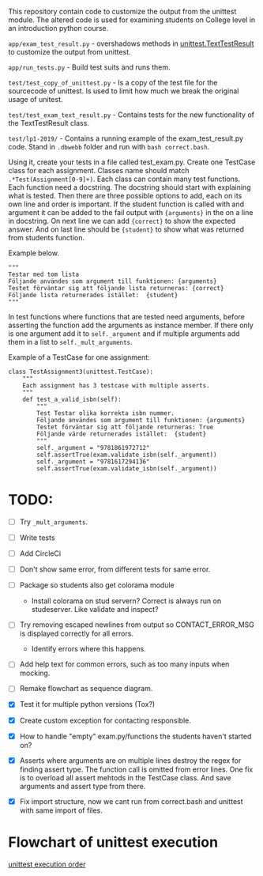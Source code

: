 This repository contain code to customize the output from the unittest module.  The altered code is used for examining students on College level in an introduction python course.

`app/exam_test_result.py` - overshadows methods in [unittest.TextTestResult](https://github.com/python/cpython/blob/master/Lib/unittest/runner.py#L29) to customize the output from unittest.

`app/run_tests.py` - Build test suits and runs them.

`test/test_copy_of_unittest.py` - Is a copy of the test file for the sourcecode of unittest. Is used to limit how much we break the original usage of unitest.

`test/test_exam_text_result.py` - Contains tests for the new functionality of the TextTestResult class.

`test/lp1-2019/` - Contains a running example of the exam_test_result.py code. Stand in `.dbwebb` folder and run with `bash correct.bash`.


Using it, create your tests in a file called test_exam.py. Create one TestCase class for each assignment. Classes name should match `.*Test(Assignment[0-9]+)`.
Each class can contain many test functions. Each function need a docstring.
The docstring should start with explaining what is tested. Then there are three possible options to add, each on its own line and order is important.
If the student function is called with and argument it can be added to the fail output with `{arguments}` in the on a line in docstring.
On next line we can add `{correct}` to show the expected answer.
And on last line should be `{student}` to show what was returned from students function.

Example below.
```
"""
Testar med tom lista
Följande användes som argument till funktionen: {arguments}
Testet förväntar sig att följande lista returneras: {correct}
Följande lista returnerades istället:  {student}
"""
```

In test functions where functions that are tested need arguments, before asserting the function add the arguments as instance member. If there only is one argument add it to `self._argument` and if multiple arguments add them in a list to `self._mult_arguments`.

Example of a TestCase for one assignment:

```
class TestAssignment3(unittest.TestCase):
    """
    Each assignment has 3 testcase with multiple asserts.
    """
    def test_a_valid_isbn(self):
        """
        Test Testar olika korrekta isbn nummer.
        Följande användes som argument till funktionen: {arguments}
        Testet förväntar sig att följande returneras: True
        Följande värde returnerades istället:  {student}
        """
        self._argument = "9781861972712"
        self.assertTrue(exam.validate_isbn(self._argument))
        self._argument = "9781617294136"
        self.assertTrue(exam.validate_isbn(self._argument))
```

# TODO:
- [ ] Try `_mult_arguments`.
- [ ] Write tests
- [ ] Add CircleCi
- [ ] Don't show same error, from different tests for same error.
- [ ] Package so students also get colorama module
    - Install colorama on stud servern? Correct is always run on studeserver. Like validate and inspect?
- [ ] Try removing escaped newlines from output so CONTACT_ERROR_MSG is displayed correctly for all errors.
    - Identify errors where this happens.
- [ ] Add help text for common errors, such as too many inputs when mocking.
- [ ] Remake flowchart as sequence diagram.
- [x] Test it for multiple python versions (Tox?)
- [X] Create custom exception for contacting responsible.
- [x] How to handle "empty" exam.py/functions the students haven't started on?
- [x] Asserts where arguments are on multiple lines destroy the regex for finding assert type. The function call is omitted from error lines. One fix is to overload all assert mehtods in the TestCase class. And save arguments and assert type from there.
- [x] Fix import structure, now we cant run from correct.bash and unittest with same import of files.



# Flowchart of unittest execution

[unittest execution order](https://app.lucidchart.com/invitations/accept/f9604303-3cf8-4cbf-ab22-be0e64b99f49)
